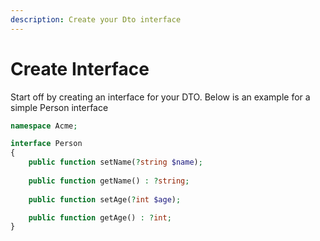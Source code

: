 ```yaml
---
description: Create your Dto interface
---
```


# Create Interface

Start off by creating an interface for your DTO.
Below is an example for a simple Person interface

```php
namespace Acme;

interface Person
{
    public function setName(?string $name);
    
    public function getName() : ?string;
    
    public function setAge(?int $age);

    public function getAge() : ?int;
}
```
